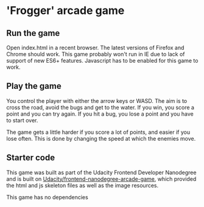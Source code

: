 'Frogger' arcade game
===============================

## Run the game
Open index.html in a recent browser. The latest versions of Firefox and Chrome
should work. This game probably won't run in IE due to lack of support of new ES6+ features.
Javascript has to be enabled for this game to work.

## Play the game
You control the player with either the arrow keys or WASD. The aim is to cross the road,
avoid the bugs and get to the water. If you win, you score a point and you can try again.
If you hit a bug, you lose a point and you have to start over.

The game gets a little harder if you score a lot of points, and easier if you lose often.
This is done by changing the speed at which the enemies move.

## Starter code
This game was built as part of the Udacity Frontend Developer Nanodegree and is 
built on [Udacity/frontend-nanodegree-arcade-game](https://github.com/udacity/frontend-nanodegree-arcade-game), which provided the html and js skeleton files as well as the image resources.

This game has no dependencies
